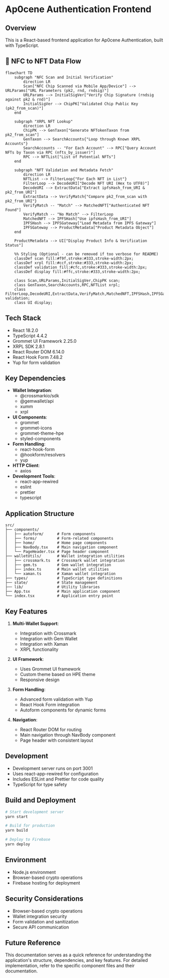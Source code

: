 # Ap0cene Authentication Frontend

## Overview

This is a React-based frontend application for Ap0cene Authentication, built with TypeScript.

## 🧬 NFC to NFT Data Flow

```mermaid
flowchart TD
    subgraph "NFC Scan and Initial Verification"
        direction LR
        Scan["NFC Chip Scanned via Mobile App/Device"] --> URLParams["URL Parameters (pk2, rnd, rndsig)"]
        URLParams --> InitialSigVer["Verify Chip Signature (rndsig against pk2 & rnd)"]
        InitialSigVer --> ChipPK["Validated Chip Public Key (pk2_from_scan)"]
    end

    subgraph "XRPL NFT Lookup"
        direction LR
        ChipPK --> GenTaxon["Generate NFTokenTaxon from pk2_from_scan"]
        GenTaxon --> SearchAccounts{"Loop through Known XRPL Accounts"}
        SearchAccounts -- "For Each Account" --> RPC["Query Account NFTs by Taxon via RPC (nfts_by_issuer)"]
        RPC --> NFTList["List of Potential NFTs"]
    end

    subgraph "NFT Validation and Metadata Fetch"
        direction LR
        NFTList --> FilterLoop{"For Each NFT in List"}
        FilterLoop --> DecodeURI["Decode NFT URI (Hex to UTF8)"]
        DecodeURI --> ExtractData["Extract ipfsHash_from_URI & pk2_from_URI"]
        ExtractData --> VerifyMatch{"Compare pk2_from_scan with pk2_from_URI"}
        VerifyMatch -- "Match" --> MatchedNFT["Authenticated NFT Found"]
        VerifyMatch -- "No Match" --> FilterLoop
        MatchedNFT --> IPFSHash["Use ipfsHash_from_URI"]
        IPFSHash --> IPFSGateway["Load Metadata from IPFS Gateway"]
        IPFSGateway --> ProductMetadata["Product Metadata Object"]
    end

    ProductMetadata --> UI["Display Product Info & Verification Status"]

    %% Styling (Optional - can be removed if too verbose for README)
    classDef scan fill:#f9f,stroke:#333,stroke-width:2px;
    classDef xrpl fill:#ccf,stroke:#333,stroke-width:2px;
    classDef validation fill:#cfc,stroke:#333,stroke-width:2px;
    classDef display fill:#ffc,stroke:#333,stroke-width:2px;

    class Scan,URLParams,InitialSigVer,ChipPK scan;
    class GenTaxon,SearchAccounts,RPC,NFTList xrpl;
    class FilterLoop,DecodeURI,ExtractData,VerifyMatch,MatchedNFT,IPFSHash,IPFSGateway,ProductMetadata validation;
    class UI display;
```

## Tech Stack

- React 18.2.0
- TypeScript 4.4.2
- Grommet UI Framework 2.25.0
- XRPL SDK 2.8.1
- React Router DOM 6.14.0
- React Hook Form 7.48.2
- Yup for form validation

## Key Dependencies

- **Wallet Integration**:
  - @crossmarkio/sdk
  - @gemwallet/api
  - xumm
  - xrpl
- **UI Components**:
  - grommet
  - grommet-icons
  - grommet-theme-hpe
  - styled-components
- **Form Handling**:
  - react-hook-form
  - @hookform/resolvers
  - yup
- **HTTP Client**:
  - axios
- **Development Tools**:
  - react-app-rewired
  - eslint
  - prettier
  - typescript

## Application Structure

```
src/
├── components/
│   ├── autoform/      # Form components
│   ├── forms/         # Form-related components
│   ├── home/          # Home page components
│   ├── NavBody.tsx    # Main navigation component
│   └── PageHeader.tsx # Page header component
├── walletUtils/       # Wallet integration utilities
│   ├── crossmark.ts   # Crossmark wallet integration
│   ├── gem.ts         # Gem wallet integration
│   ├── index.ts       # Main wallet utilities
│   └── xaman.ts       # Xaman wallet integration
├── types/             # TypeScript type definitions
├── state/             # State management
├── lib/               # Utility libraries
├── App.tsx            # Main application component
└── index.tsx          # Application entry point
```

## Key Features

1. **Multi-Wallet Support**:

   - Integration with Crossmark
   - Integration with Gem Wallet
   - Integration with Xaman
   - XRPL functionality

2. **UI Framework**:

   - Uses Grommet UI framework
   - Custom theme based on HPE theme
   - Responsive design

3. **Form Handling**:

   - Advanced form validation with Yup
   - React Hook Form integration
   - Autoform components for dynamic forms

4. **Navigation**:
   - React Router DOM for routing
   - Main navigation through NavBody component
   - Page header with consistent layout

## Development

- Development server runs on port 3001
- Uses react-app-rewired for configuration
- Includes ESLint and Prettier for code quality
- TypeScript for type safety

## Build and Deployment

```bash
# Start development server
yarn start

# Build for production
yarn build

# Deploy to Firebase
yarn deploy
```

## Environment

- Node.js environment
- Browser-based crypto operations
- Firebase hosting for deployment

## Security Considerations

- Browser-based crypto operations
- Wallet integration security
- Form validation and sanitization
- Secure API communication

## Future Reference

This documentation serves as a quick reference for understanding the application's structure, dependencies, and key features. For detailed implementation, refer to the specific component files and their documentation.

